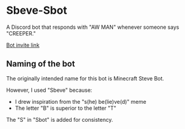 # Sbeve-Sbot

A Discord bot that responds with "AW MAN" whenever someone says "CREEPER."

[Bot invite link](https://discord.com/api/oauth2/authorize?client_id=747562391193125014&permissions=2048&scope=bot)

## Naming of the bot

The originally intended name for this bot is Minecraft Steve Bot.

However, I used "Sbeve" because:

- I drew inspiration from the "s(he) be(lie)ve(d)" meme
- The letter "B" is superior to the letter "T"

The "S" in "Sbot" is added for consistency.
